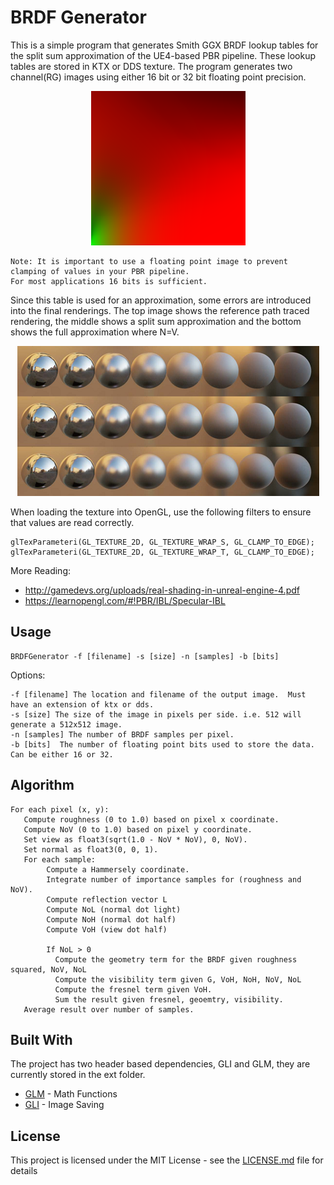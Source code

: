 # BRDF Generator

This is a simple program that generates Smith GGX BRDF lookup tables for the split sum approximation of the UE4-based PBR pipeline. 
These lookup tables are stored in KTX or DDS texture. The program generates two channel(RG) images using either 16 bit or 32 bit floating point precision. 

<p align="center"><img src="BRDF%20LUT.png?raw=true" /></p>

```
Note: It is important to use a floating point image to prevent clamping of values in your PBR pipeline.  
For most applications 16 bits is sufficient.  
```

Since this table is used for an approximation, some errors are introduced into the final renderings. The top image shows the reference path traced rendering, the middle shows a split sum approximation and the bottom shows the full approximation where N=V.  

<p align="center"><img src="BRDF%20Comparison.png?raw=true" /></p> 

When loading the texture into OpenGL, use the following filters to ensure that values are read correctly. 
```
glTexParameteri(GL_TEXTURE_2D, GL_TEXTURE_WRAP_S, GL_CLAMP_TO_EDGE);
glTexParameteri(GL_TEXTURE_2D, GL_TEXTURE_WRAP_T, GL_CLAMP_TO_EDGE);
```

More Reading:

* http://gamedevs.org/uploads/real-shading-in-unreal-engine-4.pdf
* https://learnopengl.com/#!PBR/IBL/Specular-IBL


## Usage

```
BRDFGenerator -f [filename] -s [size] -n [samples] -b [bits]
```

Options:
```
-f [filename] The location and filename of the output image.  Must have an extension of ktx or dds.
-s [size] The size of the image in pixels per side. i.e. 512 will generate a 512x512 image. 
-n [samples] The number of BRDF samples per pixel. 
-b [bits]  The number of floating point bits used to store the data.  Can be either 16 or 32.
```

## Algorithm
```
For each pixel (x, y):
   Compute roughness (0 to 1.0) based on pixel x coordinate.
   Compute NoV (0 to 1.0) based on pixel y coordinate.
   Set view as float3(sqrt(1.0 - NoV * NoV), 0, NoV).
   Set normal as float3(0, 0, 1). 
   For each sample:
        Compute a Hammersely coordinate.
        Integrate number of importance samples for (roughness and NoV).
        Compute reflection vector L
        Compute NoL (normal dot light)
        Compute NoH (normal dot half)
        Compute VoH (view dot half)
        
        If NoL > 0
          Compute the geometry term for the BRDF given roughness squared, NoV, NoL
          Compute the visibility term given G, VoH, NoH, NoV, NoL
          Compute the fresnel term given VoH.
          Sum the result given fresnel, geoemtry, visibility.
   Average result over number of samples.
```

## Built With

The project has two header based dependencies, GLI and GLM, they are currently stored in the ext folder.

* [GLM](https://github.com/g-truc/glm) - Math Functions
* [GLI](https://github.com/g-truc/gli) - Image Saving

## License

This project is licensed under the MIT License - see the [LICENSE.md](LICENSE.md) file for details
